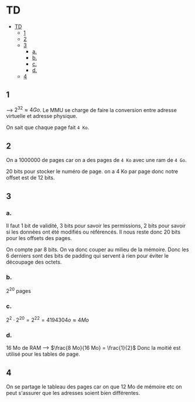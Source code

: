 # TD

- [TD](#td)
  - [1](#1)
  - [2](#2)
  - [3](#3)
    - [a.](#a)
    - [b.](#b)
    - [c.](#c)
    - [d.](#d)
  - [4](#4)

## 1

--> $2^{32} \approx 4 Go$. Le MMU se charge de faire la conversion entre adresse virtuelle et adresse physique.

On sait que chaque page fait `4 Ko`.

## 2

On a $1000000$ de pages car on a des pages de `4 Ko` avec une ram de `4 Go`.

20 bits pour stocker le numéro de page. on a 4 Ko par page donc notre offset est de 12 bits.

## 3

### a.

Il faut 1 bit de validité, 3 bits pour savoir les permissions, 2 bits pour savoir si les données ont été modifiés ou référencés. Il nous reste donc 20 bits pour les offsets des pages.

On compte par 8 bits. On va donc couper au milieu de la mémoire. Donc les 6 derniers sont des bits de padding qui servent à rien pour éviter le découpage des octets.

### b.

$2^{20}$ pages

### c.

$2^{2} \cdot 2^{20} = 2^{22} = 4194304 o \approx 4 Mo$

### d.

16 Mo de RAM --> $\frac{8 Mo}{16 Mo} = \frac{1}{2}$ Donc la moitié est utilisé pour les tables de page.

## 4

On se partage le tableau des pages car on que 12 Mo de mémoire etc on peut s'assurer que les adresses soient bien différentes.